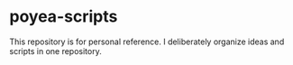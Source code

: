 # poyea-scripts
This repository is for personal reference. I deliberately organize ideas and scripts in one repository.
